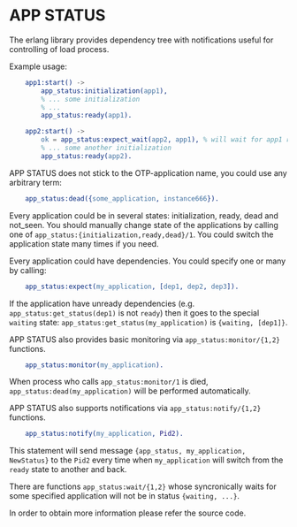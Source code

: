 APP STATUS
==

The erlang library provides dependency tree with notifications useful for
controlling of load process.

Example usage:

```erlang
    app1:start() ->
        app_status:initialization(app1),
        % ... some initialization
        % ... 
        app_status:ready(app1).

    app2:start() ->
        ok = app_status:expect_wait(app2, app1), % will wait for app1 ready up to 5m
        % ... some another initialization
        app_status:ready(app2).
```
        
APP STATUS does not stick to the OTP-application name, you could use any arbitrary term:

```erlang
    app_status:dead({some_application, instance666}).
```

Every application could be in several states: initialization, ready, dead and not_seen.
You should manually change state of the applications by calling one of `app_status:{initialization,ready,dead}/1`.
You could switch the application state many times if you need.

Every application could have dependencies. You could specify one or many by calling:

```erlang
    app_status:expect(my_application, [dep1, dep2, dep3]).
```

If the application have unready dependencies (e.g. `app_status:get_status(dep1)` is not `ready`) then
it goes to the special `waiting` state: `app_status:get_status(my_application)` is `{waiting, [dep1]}`.

APP STATUS also provides basic monitoring via `app_status:monitor/{1,2}` functions.

```erlang
    app_status:monitor(my_application).
```

When process who calls `app_status:monitor/1` is died, `app_status:dead(my_application)` will be
performed automatically.

APP STATUS also supports notifications via `app_status:notify/{1,2}` functions.

```erlang
    app_status:notify(my_application, Pid2).
```

This statement will send message `{app_status, my_application, NewStatus}` to the `Pid2` every time
when `my_application` will switch from the `ready` state to another and back.

There are functions `app_status:wait/{1,2}` whose syncronically waits for some specified application
will not be in status `{waiting, ...}`.

In order to obtain more information please refer the source code.

